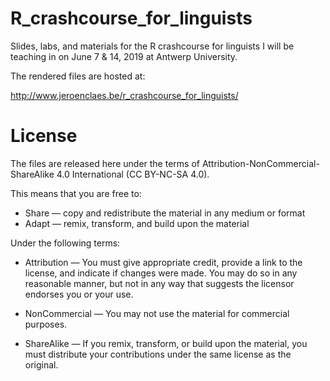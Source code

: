 # R_crashcourse_for_linguists
Slides, labs, and materials for the R crashcourse for linguists I will be teaching in on June 7 &amp; 14, 2019 at Antwerp University. 

The rendered files are hosted at:

http://www.jeroenclaes.be/r_crashcourse_for_linguists/

# License
The files are released here under the terms of Attribution-NonCommercial-ShareAlike 4.0 International (CC BY-NC-SA 4.0).

This means that you are free to:

  - Share — copy and redistribute the material in any medium or format
  - Adapt — remix, transform, and build upon the material

Under the following terms:

  - Attribution — You must give appropriate credit, provide a link to the license, and indicate if changes were made. You may do so in any reasonable manner, but not in any way that suggests the licensor endorses you or your use.

  - NonCommercial — You may not use the material for commercial purposes.

  - ShareAlike — If you remix, transform, or build upon the material, you must distribute your contributions under the same license as the original.
